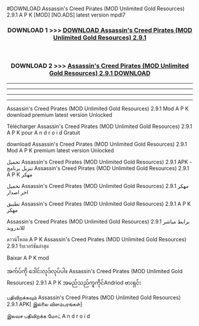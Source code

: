 #DOWNLOAD Assassin's Creed Pirates (MOD Unlimited Gold Resources) 2.9.1 A P K [MOD] [NO.ADS] latest version mpdl7



<div align="center">

<h3>DOWNLOAD 1 >>> <a href="https://teeasianyam.web.app?sq=Assassin's Creed Pirates (MOD Unlimited Gold Resources) 2.9.1">DOWNLOAD Assassin's Creed Pirates (MOD Unlimited Gold Resources) 2.9.1 </a></h3><br>

<h3>DOWNLOAD 2 >>> <a href="https://teeasianyam.web.app?sq=Assassin's Creed Pirates (MOD Unlimited Gold Resources) 2.9.1 ">Assassin's Creed Pirates (MOD Unlimited Gold Resources) 2.9.1  DOWNLOAD </a></h3>

</div>


----------------------------------------------------------

----------------------------------------------------------

----------------------------------------------------------

----------------------------------------------------------


Assassin's Creed Pirates (MOD Unlimited Gold Resources) 2.9.1  Mod A P K download premium latest version Unlocked

Télécharger Assassin's Creed Pirates (MOD Unlimited Gold Resources) 2.9.1  A P K pour A n d r o i d Gratuit

download Assassin's Creed Pirates (MOD Unlimited Gold Resources) 2.9.1  Mod A P K premium latest version Unlocked

تحميل Assassin's Creed Pirates (MOD Unlimited Gold Resources) 2.9.1  APK - تنزيل برنامج Assassin's Creed Pirates (MOD Unlimited Gold Resources) 2.9.1  A P K مهكر

تحميل Assassin's Creed Pirates (MOD Unlimited Gold Resources) 2.9.1  مهكر اخر اصدار

تطبيق Assassin's Creed Pirates (MOD Unlimited Gold Resources) 2.9.1  A P K مهكر

Assassin's Creed Pirates (MOD Unlimited Gold Resources) 2.9.1  برابط مباشر للاندرويد

ดาวน์โหลด A P K Assassin's Creed Pirates (MOD Unlimited Gold Resources) 2.9.1  รับเวอร์ชันล่าสุด

Baixar A P K mod

အက်ပ်ကို ဒေါင်းလုဒ်လုပ်ပါ။ Assassin's Creed Pirates (MOD Unlimited Gold Resources) 2.9.1  A P K အမည်သည်ကူကိုင်Andriod ဗားရှင်း

பதிவிறக்கவும் Assassin's Creed Pirates (MOD Unlimited Gold Resources) 2.9.1  APK[ இல்லை விளம்பரங்கள்] 
 
இலவச பதிவிறக்க மோட் A n d r o i d



